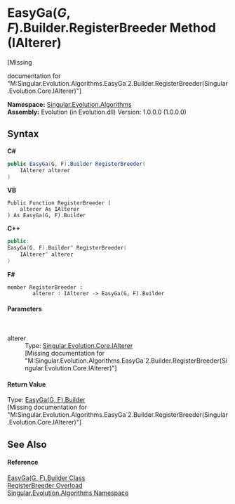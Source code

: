 # EasyGa(*G*, *F*).Builder.RegisterBreeder Method (IAlterer)
 

\[Missing <summary> documentation for "M:Singular.Evolution.Algorithms.EasyGa`2.Builder.RegisterBreeder(Singular.Evolution.Core.IAlterer)"\]

**Namespace:**&nbsp;<a href="abe06fa4-bd7d-97b9-28d0-1b08952971eb">Singular.Evolution.Algorithms</a><br />**Assembly:**&nbsp;Evolution (in Evolution.dll) Version: 1.0.0.0 (1.0.0.0)

## Syntax

**C#**<br />
``` C#
public EasyGa(G, F).Builder RegisterBreeder(
	IAlterer alterer
)
```

**VB**<br />
``` VB
Public Function RegisterBreeder ( 
	alterer As IAlterer
) As EasyGa(G, F).Builder
```

**C++**<br />
``` C++
public:
EasyGa(G, F).Builder^ RegisterBreeder(
	IAlterer^ alterer
)
```

**F#**<br />
``` F#
member RegisterBreeder : 
        alterer : IAlterer -> EasyGa(G, F).Builder 

```


#### Parameters
&nbsp;<dl><dt>alterer</dt><dd>Type: <a href="b3b6dba2-70a9-262f-88ce-cdb0e8dbc2af">Singular.Evolution.Core.IAlterer</a><br />\[Missing <param name="alterer"/> documentation for "M:Singular.Evolution.Algorithms.EasyGa`2.Builder.RegisterBreeder(Singular.Evolution.Core.IAlterer)"\]</dd></dl>

#### Return Value
Type: <a href="9098310a-97ee-397b-6869-a7e55c0645f7">EasyGa(G, F).Builder</a><br />\[Missing <returns> documentation for "M:Singular.Evolution.Algorithms.EasyGa`2.Builder.RegisterBreeder(Singular.Evolution.Core.IAlterer)"\]

## See Also


#### Reference
<a href="9098310a-97ee-397b-6869-a7e55c0645f7">EasyGa(G, F).Builder Class</a><br /><a href="360498ae-ba5f-308f-5a78-5ef37d03bc0d">RegisterBreeder Overload</a><br /><a href="abe06fa4-bd7d-97b9-28d0-1b08952971eb">Singular.Evolution.Algorithms Namespace</a><br />